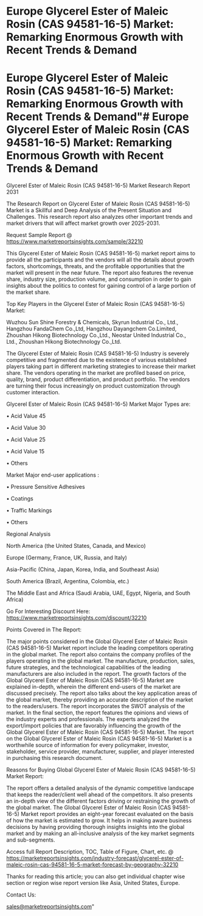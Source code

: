 # Europe Glycerel Ester of Maleic Rosin (CAS 94581-16-5) Market: Remarking Enormous Growth with Recent Trends & Demand
# Europe Glycerel Ester of Maleic Rosin (CAS 94581-16-5) Market: Remarking Enormous Growth with Recent Trends & Demand"# Europe Glycerel Ester of Maleic Rosin (CAS 94581-16-5) Market: Remarking Enormous Growth with Recent Trends & Demand

Glycerel Ester of Maleic Rosin (CAS 94581-16-5) Market Research Report 2031

The Research Report on Glycerel Ester of Maleic Rosin (CAS 94581-16-5) Market is a Skillful and Deep Analysis of the Present Situation and Challenges. This research report also analyzes other important trends and market drivers that will affect market growth over 2025-2031.

Request Sample Report @ https://www.marketreportsinsights.com/sample/32210

This Glycerel Ester of Maleic Rosin (CAS 94581-16-5) market report aims to provide all the participants and the vendors will all the details about growth factors, shortcomings, threats, and the profitable opportunities that the market will present in the near future. The report also features the revenue share, industry size, production volume, and consumption in order to gain insights about the politics to contest for gaining control of a large portion of the market share.

Top Key Players in the Glycerel Ester of Maleic Rosin (CAS 94581-16-5) Market:

Wuzhou Sun Shine Forestry & Chemicals, Skyrun Industrial Co., Ltd., Hangzhou FandaChem Co.,Ltd, Hangzhou Dayangchem Co.Limited, Zhoushan Hikong Biotechnology Co.,Ltd., Neostar United Industrial Co., Ltd., Zhoushan Hikong Biotechnology Co.,Ltd.

The Glycerel Ester of Maleic Rosin (CAS 94581-16-5) Industry is severely competitive and fragmented due to the existence of various established players taking part in different marketing strategies to increase their market share. The vendors operating in the market are profiled based on price, quality, brand, product differentiation, and product portfolio. The vendors are turning their focus increasingly on product customization through customer interaction.

Glycerel Ester of Maleic Rosin (CAS 94581-16-5) Market Major Types are:

• Acid Value 45

• Acid Value 30

• Acid Value 25

• Acid Value 15

• Others

Market Major end-user applications :

• Pressure Sensitive Adhesives

• Coatings

• Traffic Markings

• Others

Regional Analysis

North America (the United States, Canada, and Mexico)

Europe (Germany, France, UK, Russia, and Italy)

Asia-Pacific (China, Japan, Korea, India, and Southeast Asia)

South America (Brazil, Argentina, Colombia, etc.)

The Middle East and Africa (Saudi Arabia, UAE, Egypt, Nigeria, and South Africa)

Go For Interesting Discount Here: https://www.marketreportsinsights.com/discount/32210

Points Covered in The Report:

The major points considered in the Global Glycerel Ester of Maleic Rosin (CAS 94581-16-5) Market report include the leading competitors operating in the global market.
The report also contains the company profiles of the players operating in the global market.
The manufacture, production, sales, future strategies, and the technological capabilities of the leading manufacturers are also included in the report.
The growth factors of the Global Glycerel Ester of Maleic Rosin (CAS 94581-16-5) Market are explained in-depth, wherein the different end-users of the market are discussed precisely.
The report also talks about the key application areas of the global market, thereby providing an accurate description of the market to the readers/users.
The report incorporates the SWOT analysis of the market. In the final section, the report features the opinions and views of the industry experts and professionals. The experts analyzed the export/import policies that are favorably influencing the growth of the Global Glycerel Ester of Maleic Rosin (CAS 94581-16-5) Market.
The report on the Global Glycerel Ester of Maleic Rosin (CAS 94581-16-5) Market is a worthwhile source of information for every policymaker, investor, stakeholder, service provider, manufacturer, supplier, and player interested in purchasing this research document.

Reasons for Buying Global Glycerel Ester of Maleic Rosin (CAS 94581-16-5) Market Report:

The report offers a detailed analysis of the dynamic competitive landscape that keeps the reader/client well ahead of the competitors.
It also presents an in-depth view of the different factors driving or restraining the growth of the global market.
The Global Glycerel Ester of Maleic Rosin (CAS 94581-16-5) Market report provides an eight-year forecast evaluated on the basis of how the market is estimated to grow.
It helps in making aware business decisions by having providing thorough insights insights into the global market and by making an all-inclusive analysis of the key market segments and sub-segments.

Access full Report Description, TOC, Table of Figure, Chart, etc. @ https://marketreportsinsights.com/industry-forecast/glycerel-ester-of-maleic-rosin-cas-94581-16-5-market-forecast-by-geography-32210

Thanks for reading this article; you can also get individual chapter wise section or region wise report version like Asia, United States, Europe.

Contact Us:

sales@marketreportsinsights.com"
